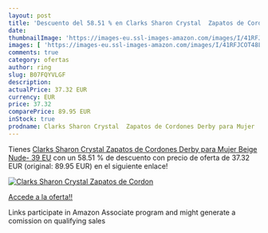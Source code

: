 ```yaml
---
layout: post
title: 'Descuento del 58.51 % en Clarks Sharon Crystal  Zapatos de Cordon'
date: 
thumbnailImage: 'https://images-eu.ssl-images-amazon.com/images/I/41RFJCOT48L._SL200_.jpg'
images: [ 'https://images-eu.ssl-images-amazon.com/images/I/41RFJCOT48L._SL200_.jpg' ]
comments: true
category: ofertas
author: ring
slug: B07FQYVLGF
description:
actualPrice: 37.32 EUR
currency: EUR
price: 37.32
comparePrice: 89.95 EUR
inStock: true
prodname: Clarks Sharon Crystal  Zapatos de Cordones Derby para Mujer  Beige  Nude-   39 EU
---
```


Tienes [Clarks Sharon Crystal  Zapatos de Cordones Derby para Mujer  Beige  Nude-   39 EU](https://www.amazon.es/dp/B07FQYVLGF/?tag=tolees-21) con un 58.51 % de descuento con precio de oferta de 37.32 EUR (original: 89.95 EUR) en el siguiente enlace!

[![Clarks Sharon Crystal  Zapatos de Cordon](https://images-eu.ssl-images-amazon.com/images/I/41RFJCOT48L._SL200_.jpg)](https://www.amazon.es/dp/B07FQYVLGF/?tag=tolees-21)

[Accede a la oferta!!](https://www.amazon.es/dp/B07FQYVLGF/?tag=tolees-21)

Links participate in Amazon Associate program and might generate a comission on qualifying sales


